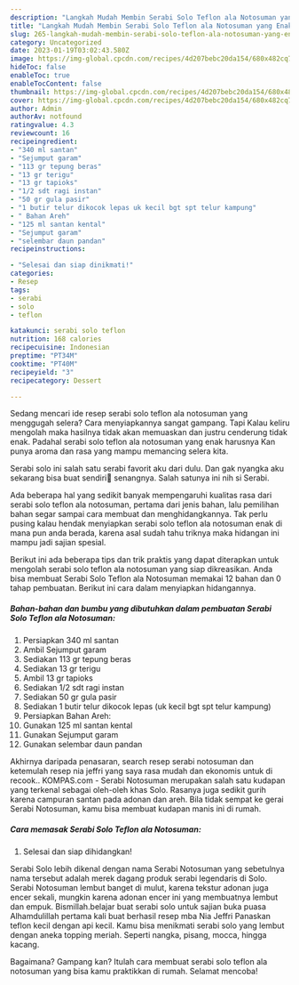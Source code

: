 ```yaml
---
description: "Langkah Mudah Membin Serabi Solo Teflon ala Notosuman yang Enak Banget}"
title: "Langkah Mudah Membin Serabi Solo Teflon ala Notosuman yang Enak Banget}"
slug: 265-langkah-mudah-membin-serabi-solo-teflon-ala-notosuman-yang-enak-banget
category: Uncategorized
date: 2023-01-19T03:02:43.580Z
image: https://img-global.cpcdn.com/recipes/4d207bebc20da154/680x482cq70/serabi-solo-teflon-ala-notosuman-foto-resep-utama.jpg
hideToc: false
enableToc: true
enableTocContent: false
thumbnail: https://img-global.cpcdn.com/recipes/4d207bebc20da154/680x482cq70/serabi-solo-teflon-ala-notosuman-foto-resep-utama.jpg
cover: https://img-global.cpcdn.com/recipes/4d207bebc20da154/680x482cq70/serabi-solo-teflon-ala-notosuman-foto-resep-utama.jpg
author: Admin
authorAv: notfound
ratingvalue: 4.3
reviewcount: 16
recipeingredient:
- "340 ml santan"
- "Sejumput garam"
- "113 gr tepung beras"
- "13 gr terigu"
- "13 gr tapioks"
- "1/2 sdt ragi instan"
- "50 gr gula pasir"
- "1 butir telur dikocok lepas uk kecil bgt spt telur kampung"
- " Bahan Areh"
- "125 ml santan kental"
- "Sejumput garam"
- "selembar daun pandan"
recipeinstructions:

- "Selesai dan siap dinikmati!"
categories:
- Resep
tags:
- serabi
- solo
- teflon

katakunci: serabi solo teflon 
nutrition: 168 calories
recipecuisine: Indonesian
preptime: "PT34M"
cooktime: "PT40M"
recipeyield: "3"
recipecategory: Dessert

---
```



Sedang mencari ide resep serabi solo teflon ala notosuman yang menggugah selera? Cara menyiapkannya sangat gampang. Tapi Kalau keliru mengolah maka hasilnya tidak akan memuaskan dan justru cenderung tidak enak. Padahal serabi solo teflon ala notosuman yang enak harusnya Kan punya aroma dan rasa yang mampu memancing selera kita.


Serabi solo ini salah satu serabi favorit aku dari dulu. Dan gak nyangka aku sekarang bisa buat sendiri🤭 senangnya. Salah satunya ini nih si Serabi.

Ada beberapa hal yang sedikit banyak mempengaruhi kualitas rasa dari serabi solo teflon ala notosuman, pertama dari jenis bahan, lalu pemilihan bahan segar sampai cara membuat dan menghidangkannya. Tak perlu pusing kalau hendak menyiapkan serabi solo teflon ala notosuman enak di mana pun anda berada, karena asal sudah tahu triknya maka hidangan ini mampu jadi sajian spesial.


Berikut ini ada beberapa tips dan trik praktis yang dapat diterapkan untuk mengolah serabi solo teflon ala notosuman yang siap dikreasikan. Anda bisa membuat Serabi Solo Teflon ala Notosuman memakai 12 bahan dan 0 tahap pembuatan. Berikut ini cara dalam menyiapkan hidangannya.

<!--inarticleads1-->

##### Bahan-bahan dan bumbu yang dibutuhkan dalam pembuatan Serabi Solo Teflon ala Notosuman:

1. Persiapkan 340 ml santan
1. Ambil Sejumput garam
1. Sediakan 113 gr tepung beras
1. Sediakan 13 gr terigu
1. Ambil 13 gr tapioks
1. Sediakan 1/2 sdt ragi instan
1. Sediakan 50 gr gula pasir
1. Sediakan 1 butir telur dikocok lepas (uk kecil bgt spt telur kampung)
1. Persiapkan  Bahan Areh:
1. Gunakan 125 ml santan kental
1. Gunakan Sejumput garam
1. Gunakan selembar daun pandan


Akhirnya daripada penasaran, search resep serabi notosuman dan ketemulah resep nia jeffri yang saya rasa mudah dan ekonomis untuk di recook.. KOMPAS.com - Serabi Notosuman merupakan salah satu kudapan yang terkenal sebagai oleh-oleh khas Solo. Rasanya juga sedikit gurih karena campuran santan pada adonan dan areh. Bila tidak sempat ke gerai Serabi Notosuman, kamu bisa membuat kudapan manis ini di rumah. 

<!--inarticleads2-->

##### Cara memasak Serabi Solo Teflon ala Notosuman:


1. Selesai dan siap dihidangkan!

Serabi Solo lebih dikenal dengan nama Serabi Notosuman yang sebetulnya nama tersebut adalah merek dagang produk serabi legendaris di Solo. Serabi Notosuman lembut banget di mulut, karena tekstur adonan juga encer sekali, mungkin karena adonan encer ini yang membuatnya lembut dan empuk. Bismillah.belajar buat serabi solo untuk sajian buka puasa Alhamdulillah pertama kali buat berhasil resep mba Nia Jeffri Panaskan teflon kecil dengan api kecil. Kamu bisa menikmati serabi solo yang lembut dengan aneka topping meriah. Seperti nangka, pisang, mocca, hingga kacang. 

Bagaimana? Gampang kan? Itulah cara membuat serabi solo teflon ala notosuman yang bisa kamu praktikkan di rumah. Selamat mencoba!

